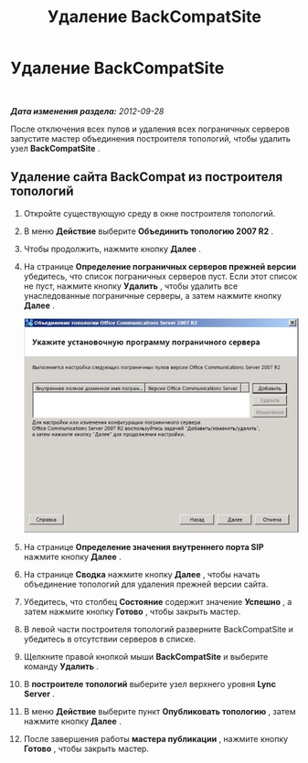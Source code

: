 ﻿---
title: Удаление BackCompatSite
TOCTitle: Удаление BackCompatSite
ms:assetid: 039650e3-541b-45c2-a682-c4fa08423118
ms:mtpsurl: https://technet.microsoft.com/ru-ru/library/JJ204637(v=OCS.15)
ms:contentKeyID: 49308783
ms.date: 05/19/2016
mtps_version: v=OCS.15
ms.translationtype: HT
---

# Удаление BackCompatSite

 

_**Дата изменения раздела:** 2012-09-28_

После отключения всех пулов и удаления всех пограничных серверов запустите мастер объединения построителя топологий, чтобы удалить узел **BackCompatSite** .

## Удаление сайта BackCompat из построителя топологий

1.  Откройте существующую среду в окне построителя топологий.

2.  В меню **Действие** выберите **Объединить топологию 2007 R2** .

3.  Чтобы продолжить, нажмите кнопку **Далее** .

4.  На странице **Определение пограничных серверов прежней версии** убедитесь, что список пограничных серверов пуст. Если этот список не пуст, нажмите кнопку **Удалить** , чтобы удалить все унаследованные пограничные серверы, а затем нажмите кнопку **Далее** .
    
    ![Мастер объединения топологии, страница настройки пограничного сервера](images/JJ204637.fb35a59a-711e-4259-b177-7311df1fed3c(OCS.15).jpg "Мастер объединения топологии, страница настройки пограничного сервера")  

5.  На странице **Определение значения внутреннего порта SIP** нажмите кнопку **Далее** .

6.  На странице **Сводка** нажмите кнопку **Далее** , чтобы начать объединение топологий для удаления прежней версии сайта.

7.  Убедитесь, что столбец **Состояние** содержит значение **Успешно** , а затем нажмите кнопку **Готово** , чтобы закрыть мастер.

8.  В левой части построителя топологий разверните BackCompatSite и убедитесь в отсутствии серверов в списке.

9.  Щелкните правой кнопкой мыши **BackCompatSite** и выберите команду **Удалить** .

10. В **построителе топологий** выберите узел верхнего уровня **Lync Server** .

11. В меню **Действие** выберите пункт **Опубликовать топологию** , затем нажмите кнопку **Далее** .

12. После завершения работы **мастера публикации** , нажмите кнопку **Готово** , чтобы закрыть мастер.

